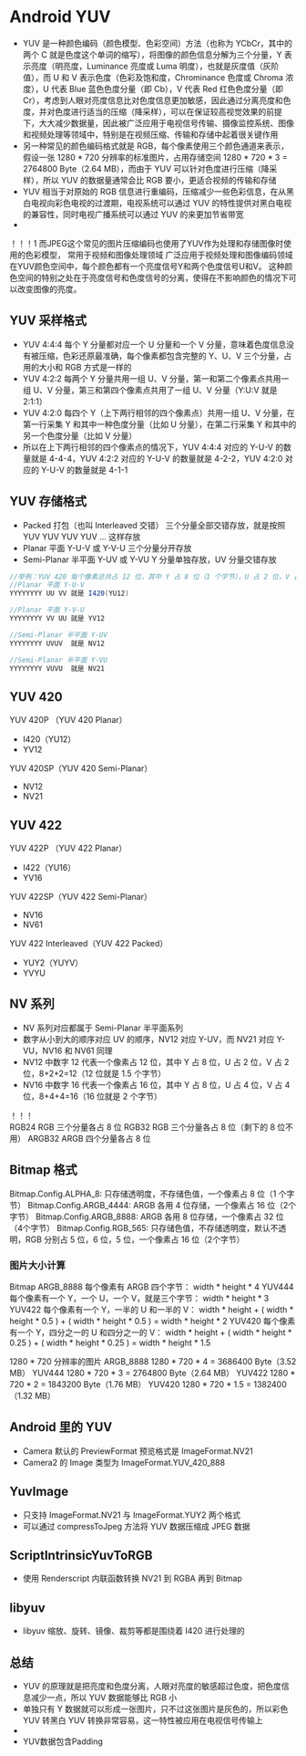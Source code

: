 # Android YUV
- YUV 是一种颜色编码（颜色模型、色彩空间）方法（也称为 YCbCr，其中的两个 C 就是色度这个单词的缩写），将图像的颜色信息分解为三个分量，Y 表示亮度（明亮度，Luminance 亮度或 Luma 明度），也就是灰度值（灰阶值），而 U 和 V 表示色度（色彩及饱和度，Chrominance 色度或 Chroma 浓度），U 代表 Blue 蓝色色度分量（即 Cb），V 代表 Red 红色色度分量（即 Cr），考虑到人眼对亮度信息比对色度信息更加敏感，因此通过分离亮度和色度，并对色度进行适当的压缩（降采样），可以在保证较高视觉效果的前提下，大大减少数据量，因此被广泛应用于电视信号传输、摄像监控系统、图像和视频处理等领域中，特别是在视频压缩、传输和存储中起着很关键作用
- 另一种常见的颜色编码格式就是 RGB，每个像素使用三个颜色通道来表示，假设一张 1280 * 720 分辨率的标准图片，占用存储空间 1280 * 720 * 3 = 2764800 Byte（2.64 MB），而由于 YUV 可以针对色度进行压缩（降采样），所以 YUV 的数据量通常会比 RGB 要小，更适合视频的传输和存储
- YUV 相当于对原始的 RGB 信息进行重编码，压缩减少一些色彩信息，在从黑白电视向彩色电视的过渡期，电视系统可以通过 YUV 的特性提供对黑白电视的兼容性，同时电视广播系统可以通过 YUV 的来更加节省带宽
- 

！！！1  而JPEG这个常见的图片压缩编码也使用了YUV作为处理和存储图像时使用的色彩模型，
常用于视频和图像处理领域 广泛应用于视频处理和图像编码领域
在YUV颜色空间中，每个颜色都有一个亮度信号Y和两个色度信号U和V。
这种颜色空间的特别之处在于亮度信号和色度信号的分离，使得在不影响颜色的情况下可以改变图像的亮度。

## YUV 采样格式
- YUV 4:4:4 每个 Y 分量都对应一个 U 分量和一个 V 分量，意味着色度信息没有被压缩，色彩还原最准确，每个像素都包含完整的 Y、U、V 三个分量，占用的大小和 RGB 方式是一样的
- YUV 4:2:2 每两个 Y 分量共用一组 U、V 分量，第一和第二个像素点共用一组 U、V 分量，第三和第四个像素点共用了一组 U、V 分量（Y:U:V 就是 2:1:1）
- YUV 4:2:0 每四个 Y（上下两行相邻的四个像素点）共用一组 U、V 分量，在第一行采集 Y 和其中一种色度分量（比如 U 分量），在第二行采集 Y 和其中的另一个色度分量（比如 V 分量）
- 所以在上下两行相邻的四个像素点的情况下，YUV 4:4:4 对应的 Y-U-V 的数量就是 4-4-4，YUV 4:2:2 对应的 Y-U-V 的数量就是 4-2-2，YUV 4:2:0 对应的 Y-U-V 的数量就是 4-1-1

## YUV 存储格式
- Packed 打包（也叫 Interleaved 交错） 三个分量全部交错存放，就是按照 YUV YUV YUV YUV ... 这样存放
- Planar 平面 Y-U-V 或 Y-V-U          三个分量分开存放
- Semi-Planar 半平面 Y-UV 或 Y-VU     Y 分量单独存放，UV 分量交错存放

```java
//举例：YUV 420 每个像素总共占 12 位，其中 Y 占 8 位（1 个字节），U 占 2 位，V 占 2 位
//Planar 平面 Y-U-V
YYYYYYYY UU VV 就是 I420(YU12)

//Planar 平面 Y-V-U 
YYYYYYYY VV UU 就是 YV12

//Semi-Planar 半平面 Y-UV
YYYYYYYY UVUV  就是 NV12

//Semi-Planar 半平面 Y-VU
YYYYYYYY VUVU  就是 NV21
```

## YUV 420
YUV 420P （YUV 420 Planar）
 - I420（YU12）
 - YV12

YUV 420SP（YUV 420 Semi-Planar）
 - NV12
 - NV21

## YUV 422
YUV 422P （YUV 422 Planar）
- I422（YU16）
- YV16

YUV 422SP（YUV 422 Semi-Planar）
- NV16
- NV61

YUV 422 Interleaved（YUV 422 Packed）
- YUY2（YUYV）
- YVYU


## NV 系列
- NV 系列对应都属于 Semi-Planar 半平面系列
- 数字从小到大的顺序对应 UV 的顺序，NV12 对应 Y-UV，而 NV21 对应 Y-VU，NV16 和 NV61 同理
- NV12 中数字 12 代表一个像素占 12 位，其中 Y 占 8 位，U 占 2 位，V 占 2 位，8+2+2=12（12 位就是 1.5 个字节）
- NV16 中数字 16 代表一个像素占 16 位，其中 Y 占 8 位，U 占 4 位，V 占 4 位，8+4+4=16（16 位就是 2 个字节）

！！！  
RGB24 RGB 三个分量各占 8 位
RGB32 RGB 三个分量各占 8 位（剩下的 8 位不用）
ARGB32 ARGB 四个分量各占 8 位

## Bitmap 格式
Bitmap.Config.ALPHA_8: 只存储透明度，不存储色值，一个像素占 8 位（1 个字节）
Bitmap.Config.ARGB_4444: ARGB 各用 4 位存储，一个像素占 16 位（2个字节）
Bitmap.Config.ARGB_8888: ARGB 各用 8 位存储，一个像素占 32 位（4个字节）
Bitmap.Config.RGB_565: 只存储色值，不存储透明度，默认不透明，RGB 分别占 5 位，6 位，5 位，一个像素占 16 位（2个字节）


### 图片大小计算
Bitmap ARGB_8888 每个像素有 ARGB 四个字节：            width * height * 4
YUV444 每个像素有一个 Y，一个 U，一个 V，就是三个字节： width * height * 3
YUV422 每个像素有一个 Y，一半的 U 和一半的 V：          width * height + ( width * height * 0.5 ) + ( width * height * 0.5 ) = width * height * 2
YUV420 每个像素有一个 Y，四分之一的 U 和四分之一的 V：  width * height + ( width * height * 0.25 ) + ( width * height * 0.25 ) = width * height * 1.5

1280 * 720 分辨率的图片
ARGB_8888  1280 * 720 * 4 = 3686400 Byte（3.52 MB）
YUV444     1280 * 720 * 3 = 2764800 Byte（2.64 MB）
YUV422     1280 * 720 * 2 = 1843200 Byte（1.76 MB）
YUV420     1280 * 720 * 1.5 = 1382400（1.32 MB）

## Android 里的 YUV
- Camera 默认的 PreviewFormat 预览格式是 ImageFormat.NV21
- Camera2 的 Image 类型为 ImageFormat.YUV_420_888

## YuvImage
- 只支持 ImageFormat.NV21 与 ImageFormat.YUY2 两个格式
- 可以通过 compressToJpeg 方法将 YUV 数据压缩成 JPEG 数据


## ScriptIntrinsicYuvToRGB 
- 使用 Renderscript 内联函数转换 NV21 到 RGBA 再到 Bitmap


## libyuv
- libyuv 缩放、旋转、镜像、裁剪等都是围绕着 I420 进行处理的


## 总结
- YUV 的原理就是把亮度和色度分离，人眼对亮度的敏感超过色度，把色度信息减少一点，所以 YUV 数据能够比 RGB 小
- 单独只有 Y 数据就可以形成一张图片，只不过这张图片是灰色的，所以彩色 YUV 转黑白 YUV 转换非常容易，这一特性被应用在电视信号传输上
- 
- YUV数据包含Padding


